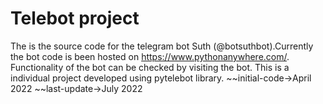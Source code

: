 # Telebot project
The is the source code for the telegram bot Suth (@botsuthbot).Currently the bot code is been hosted on https://www.pythonanywhere.com/.
Functionality of the bot can be checked by visiting the bot.
This is a individual project developed using pytelebot library.
~~initial-code->April 2022
~~last-update->July 2022
